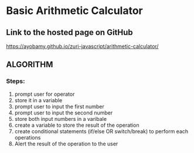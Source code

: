 # Basic Arithmetic Calculator


## Link to the hosted page on GitHub
https://ayobamy.github.io/zuri-javascript/arithmetic-calculator/


## ALGORITHM
### Steps:
1. prompt user for operator
2. store it in a variable
3. prompt user to input the first number
4. prompt user to input the second number
4. store both input numbers in a varibale
5. create a variable to store the result of the operation
6. create conditional statements (if/else OR switch/break) to perform each operations
7. Alert the result of the operation to the user